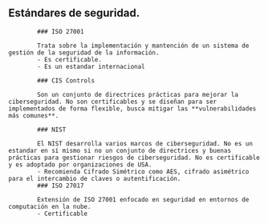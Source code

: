## Estándares de seguridad.

			### ISO 27001
			
			Trata sobre la implementación y mantención de un sistema de gestión de la seguridad de la información. 
			- Es certificable.
			- Es un estandar internacional
			
			### CIS Controls
			
			Son un conjunto de directrices prácticas para mejorar la ciberseguridad. No son certificables y se diseñan para ser implementados de forma flexible, busca mitigar las **vulnerabilidades más comunes**.
			
			### NIST
			
			El NIST desarrolla varios marcos de ciberseguridad. No es un estandar en sí mismo si no un conjunto de directrices y buenas prácticas para gestionar riesgos de ciberseguridad. No es certificable y es adoptado por organizaciones de USA.
			- Recomienda Cifrado Simétrico como AES, cifrado asimétrico para el intercambio de claves o autentificación.
			### ISO 27017
			
			Extensión de ISO 27001 enfocado en seguridad en entornos de computación en la nube. 
			- Certificable
			

